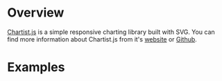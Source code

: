 # Overview


[Chartist.js](https://gionkunz.github.io/chartist-js/index.html) is a simple responsive charting library built with SVG. You can find more information about Chartist.js from it's [website](https://gionkunz.github.io/chartist-js/index.html) or [Github](https://github.com/gionkunz/chartist-js).


# Examples
<div class="ct-chart ct-perfect-fourth" id="ct-chart1"></div>

<div class="ct-chart ct-perfect-fourth" id="ct-chart2"></div>

<div class="ct-chart ct-perfect-fourth" id="ct-chart3"></div>

<div class="ct-chart ct-perfect-fourth" id="ct-chart4"></div>

<div class="ct-chart ct-perfect-fourth" id="ct-chart5"></div>


<link rel="stylesheet" href="//cdn.jsdelivr.net/chartist.js/latest/chartist.min.css">
<script src="//cdn.jsdelivr.net/chartist.js/latest/chartist.min.js"></script>
<script src="data.js"></script>
